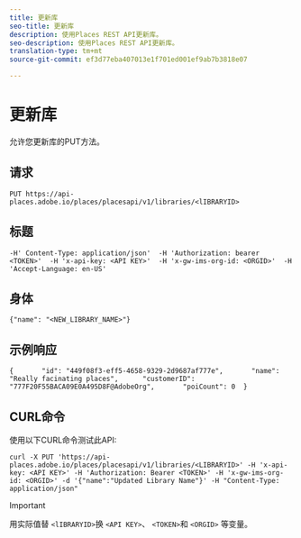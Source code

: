 ```yaml
---
title: 更新库
seo-title: 更新库
description: 使用Places REST API更新库。
seo-description: 使用Places REST API更新库。
translation-type: tm+mt
source-git-commit: ef3d77eba407013e1f701ed001ef9ab7b3818e07

---
```



# 更新库

允许您更新库的PUT方法。

## 请求

```text
PUT https://api-places.adobe.io/places/placesapi/v1/libraries/<lIBRARYID>
```

## 标题

```text
-H' Content-Type: application/json'  -H 'Authorization: bearer <TOKEN>'  -H 'x-api-key: <API KEY>'  -H 'x-gw-ims-org-id: <ORGID>'  -H 'Accept-Language: en-US'
```

## 身体

```text
{"name": "<NEW_LIBRARY_NAME>"}
```

## 示例响应

```text
{       "id": "449f08f3-eff5-4658-9329-2d9687af777e",       "name": "Really facinating places",      "customerID": "777F20F55BACA09E0A495D8F@AdobeOrg",       "poiCount": 0  }
```

## CURL命令

使用以下CURL命令测试此API:

```text
curl -X PUT 'https://api-places.adobe.io/places/placesapi/v1/libraries/<LIBRARYID>' -H 'x-api-key: <API KEY>' -H 'Authorization: Bearer <TOKEN>' -H 'x-gw-ims-org-id: <ORGID>' -d '{"name":"Updated Library Name"}' -H "Content-Type: application/json"
```

>[!IMPORTANT]
>
>用实际值替 `<lIBRARYID>`换 `<API KEY>`、 `<TOKEN>`和 `<ORGID>` 等变量。

